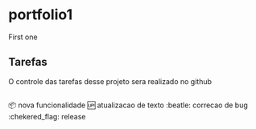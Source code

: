 # portfolio1
First one 
## Tarefas
O controle das tarefas desse projeto sera realizado no github
##
:package: nova funcionalidade
:up: atualizacao de texto
:beatle: correcao de bug
:chekered_flag: release